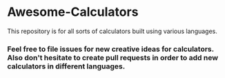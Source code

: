 # Awesome-Calculators
This repository is for all sorts of calculators built using various languages. 
### **Feel free to file issues for new creative ideas for calculators. Also don't hesitate to create pull requests in order to add new calculators in different languages.**
